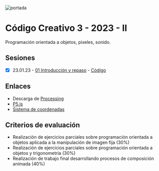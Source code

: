 ![portada](https://github.com/EmilioOcelotl/cc5-2023-I/blob/main/img/banner.png)

# Código Creativo 3 - 2023 - II 

Programación orientada a objetos, pixeles, sonido. 

## Sesiones

- [x] 23.01.23 - [01 Introducción y repaso](https://github.com/EmilioOcelotl/cc3-2023-II/tree/main/s01) - [Código](https://gist.github.com/EmilioOcelotl/150db42bcade3abab4717e1f78a77fe6)

## Enlaces

- Descarga de [Processing](https://processing.org/download)
- [P5.js](https://p5js.org/)
- [Sistema de coordenadas](https://processing.org/tutorials/coordinatesystemandshapes) 

## Criterios de evaluación

- Realización de ejercicios parciales sobre programación orientada a objetos aplicada a la manipulación de imagen fija (30%)
- Realización de ejercicios parciales sobre programación orientada a objetos y trigonometría (30%)
- Realización de trabajo final desarrollando procesos de composición animada (40%) 
